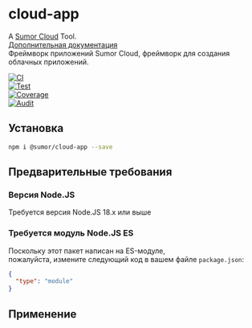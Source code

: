 # cloud-app

A [Sumor Cloud](https://sumor.cloud) Tool.  
[Дополнительная документация](https://sumor.cloud/cloud-app)  
Фреймворк приложений Sumor Cloud, фреймворк для создания облачных приложений.

[![CI](https://github.com/sumor-cloud/cloud-app/actions/workflows/ci.yml/badge.svg)](https://github.com/sumor-cloud/cloud-app/actions/workflows/ci.yml)  
[![Test](https://github.com/sumor-cloud/cloud-app/actions/workflows/ut.yml/badge.svg)](https://github.com/sumor-cloud/cloud-app/actions/workflows/ut.yml)  
[![Coverage](https://github.com/sumor-cloud/cloud-app/actions/workflows/coverage.yml/badge.svg)](https://github.com/sumor-cloud/cloud-app/actions/workflows/coverage.yml)  
[![Audit](https://github.com/sumor-cloud/cloud-app/actions/workflows/audit.yml/badge.svg)](https://github.com/sumor-cloud/cloud-app/actions/workflows/audit.yml)

## Установка

```bash
npm i @sumor/cloud-app --save
```

## Предварительные требования

### Версия Node.JS

Требуется версия Node.JS 18.x или выше

### Требуется модуль Node.JS ES

Поскольку этот пакет написан на ES-модуле,  
пожалуйста, измените следующий код в вашем файле `package.json`:

```json
{
  "type": "module"
}
```

## Применение
